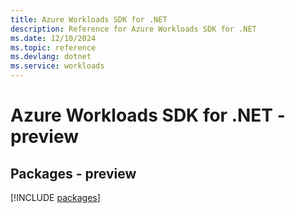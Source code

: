 ```yaml
---
title: Azure Workloads SDK for .NET
description: Reference for Azure Workloads SDK for .NET
ms.date: 12/10/2024
ms.topic: reference
ms.devlang: dotnet
ms.service: workloads
---
```

# Azure Workloads SDK for .NET - preview
## Packages - preview
[!INCLUDE [packages](workloads-index.md)]